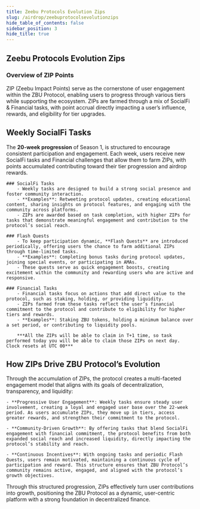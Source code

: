 ```yaml
---
title: Zeebu Protocols Evolution Zips
slug: /airdrop/zeebuprotocolsevolutionzips
hide_table_of_contents: false
sidebar_position: 3
hide_title: true
---
```

<h2> Zeebu Protocols Evolution Zips </h2>

### Overview of ZIP Points

ZIP (Zeebu Impact Points) serve as the cornerstone of user engagement within the ZBU Protocol, enabling users to progress through various tiers while supporting the ecosystem. ZIPs are farmed through a mix of SocialFi & Financial tasks, with point accrual directly impacting a user’s influence, rewards, and eligibility for tier upgrades.

## Weekly SocialFi Tasks

The **20-week progression** of Season 1, is structured to encourage consistent participation and engagement. Each week, users receive new SocialFi tasks and Financial challenges that allow them to farm ZIPs, with points accumulated contributing toward their tier progression and airdrop rewards.

    ### SocialFi Tasks
        - Weekly tasks are designed to build a strong social presence and foster community interaction.
        - **Examples**: Retweeting protocol updates, creating educational content, sharing insights on protocol features, and engaging with the community across platforms.
        - ZIPs are awarded based on task completion, with higher ZIPs for tasks that demonstrate meaningful engagement and contribution to the protocol’s social reach.
    
    ### Flash Quests
        - To keep participation dynamic, **Flash Quests** are introduced periodically, offering users the chance to farm additional ZIPs through time-limited tasks.
        - **Examples**: Completing bonus tasks during protocol updates, joining special events, or participating in AMAs.
        - These quests serve as quick engagement boosts, creating excitement within the community and rewarding users who are active and responsive.
    
    ### Financial Tasks
        - Financial tasks focus on actions that add direct value to the protocol, such as staking, holding, or providing liquidity.
        - ZIPs farmed from these tasks reflect the user’s financial commitment to the protocol and contribute to eligibility for higher tiers and rewards.
        - **Examples**: Staking ZBU tokens, holding a minimum balance over a set period, or contributing to liquidity pools.

        ***All the ZIPs will be able to claim in T+1 time, so task performed today you will be able to claim those ZIPs on next day. Clock resets at UTC 00***

## How ZIPs Drive ZBU Protocol’s Evolution

Through the accumulation of ZIPs, the protocol creates a multi-faceted engagement model that aligns with its goals of decentralization, transparency, and liquidity:

    - **Progressive User Engagement**: Weekly tasks ensure steady user involvement, creating a loyal and engaged user base over the 22-week period. As users accumulate ZIPs, they move up in tiers, access greater rewards, and strengthen their commitment to the protocol.

    - **Community-Driven Growth**: By offering tasks that blend SocialFi engagement with financial commitment, the protocol benefits from both expanded social reach and increased liquidity, directly impacting the protocol’s stability and reach.

    - **Continuous Incentives**: With ongoing tasks and periodic Flash Quests, users remain motivated, maintaining a continuous cycle of participation and reward. This structure ensures that ZBU Protocol’s community remains active, engaged, and aligned with the protocol’s growth objectives.

Through this structured progression, ZIPs effectively turn user contributions into growth, positioning the ZBU Protocol as a dynamic, user-centric platform with a strong foundation in decentralized finance.